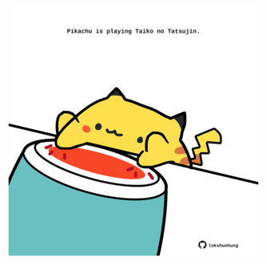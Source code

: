 <!-- built at 08/12/2024, 18:00:40 UTC -->
<p align="center">
  <img width="500" height="500" src="./ReadmeImage.svg">
</p>

